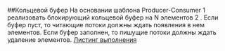 ##Кольцевой буфер
На основании шаблона Producer-Consumer 1 реализовать блокирующий кольцевой буфер на N
элементов 2 . Если буфер пуст, то читающие потоки должны ждать появления в нем элементов.
Если буфер заполнен, то пишущие потоки должны ждать удаление элементов.
[Листинг выполнения](https://github.com/dmitrychernykh/Labs/blob/master/Lab_12/src/action_listing.md)
